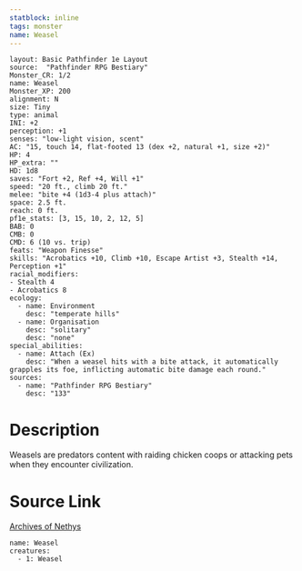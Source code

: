 ```yaml
---
statblock: inline
tags: monster
name: Weasel
---
```

```statblock
layout: Basic Pathfinder 1e Layout
source:  "Pathfinder RPG Bestiary"
Monster_CR: 1/2
name: Weasel
Monster_XP: 200
alignment: N
size: Tiny
type: animal
INI: +2
perception: +1
senses: "low-light vision, scent"
AC: "15, touch 14, flat-footed 13 (dex +2, natural +1, size +2)"
HP: 4
HP_extra: ""
HD: 1d8
saves: "Fort +2, Ref +4, Will +1"
speed: "20 ft., climb 20 ft."
melee: "bite +4 (1d3-4 plus attach)"
space: 2.5 ft.
reach: 0 ft.
pf1e_stats: [3, 15, 10, 2, 12, 5]
BAB: 0
CMB: 0
CMD: 6 (10 vs. trip)
feats: "Weapon Finesse"
skills: "Acrobatics +10, Climb +10, Escape Artist +3, Stealth +14, Perception +1"
racial_modifiers:
- Stealth 4
- Acrobatics 8
ecology:
  - name: Environment
    desc: "temperate hills"
  - name: Organisation
    desc: "solitary"
    desc: "none"
special_abilities:
  - name: Attach (Ex)
    desc: "When a weasel hits with a bite attack, it automatically grapples its foe, inflicting automatic bite damage each round."
sources:
  - name: "Pathfinder RPG Bestiary"
    desc: "133"
```
# Description
Weasels are predators content with raiding chicken coops or attacking pets when they encounter civilization.
# Source Link
[Archives of Nethys](https://aonprd.com/MonsterDisplay.aspx?ItemName=Weasel)
```encounter-table
name: Weasel
creatures:
  - 1: Weasel
```
